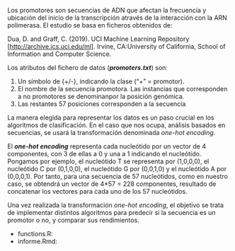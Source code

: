 Los promotores son secuencias de ADN que afectan la frecuencia y ubicación del inicio de la transcripción através de la interacción con la ARN polimerasa. El estudio se basa en ficheros obtenidos de:

Dua, D. and Graff, C. (2019). UCI Machine Learning Repository [http://archive.ics.uci.edu/ml]. Irvine, CA:University of California, School of Information and Computer Science.

Los atributos del fichero de datos (***promoters.txt***) son:

1. Un símbolo de {+/-}, indicando la clase (“+” = promotor).
2. El nombre de la secuencia promotora. Las instancias que corresponden a no promotores se denominanpor la posición genómica.
3. Las restantes 57 posiciones corresponden a la secuencia

La manera elegida para representar los datos es un paso crucial en los algoritmos de clasificación. En el caso que nos ocupa, análisis basados en secuencias, se usará la transformación denominada *one-hot encoding*.

El ***one-hot encoding*** representa cada nucleótido por un vector de 4 componentes, con 3 de ellas a 0 y una a 1 indicando el nucleótido. Pongamos por ejemplo, el nucleótido T se representa por (1,0,0,0), el nucleótido C por (0,1,0,0), el nucleótido G por (0,0,1,0) y el nucleótido A por (0,0,0,1). Por tanto, para una secuencia de 57 nucleótidos, como en nuestro caso, se obtendrá un vector de 4*57 = 228 componentes, resultado de concatenar los vectores para cada uno de los 57 nucleótidos. 

Una vez realizada la transformación *one-hot encoding*, el objetivo se trata de implementar distintos algoritmos para predecir si la secuencia es un promotor o no, y comparar sus rendimientos.

- functions.R:
- informe.Rmd:

